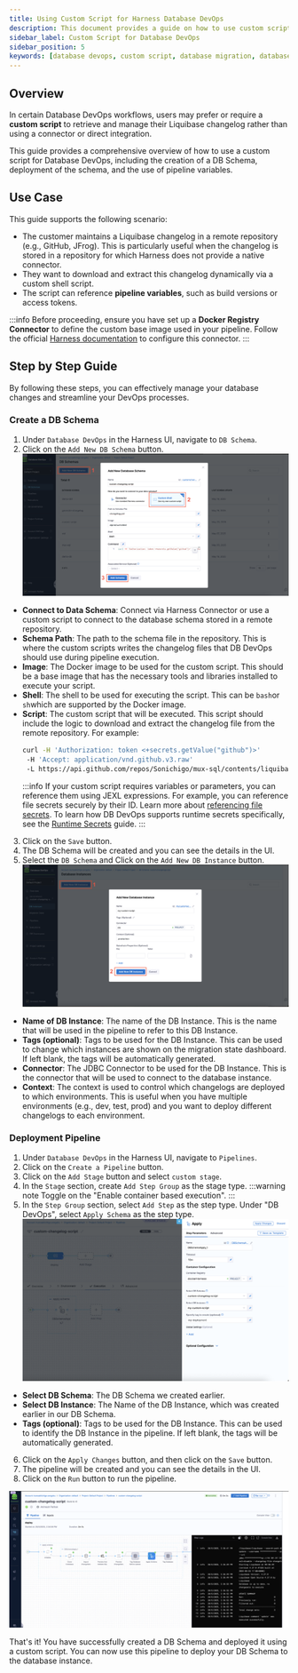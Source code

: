 ```yaml
---
title: Using Custom Script for Harness Database DevOps
description: This document provides a guide on how to use custom scripts for Database DevOps, including examples and best practices.
sidebar_label: Custom Script for Database DevOps
sidebar_position: 5
keywords: [database devops, custom script, database migration, database versioning, docker, docker registry, jfrog artifactory, github, gitlab, bitbucket]
---
```


## Overview

In certain Database DevOps workflows, users may prefer or require a **custom script** to retrieve and manage their Liquibase changelog rather than using a connector or direct integration.  

This guide provides a comprehensive overview of how to use a custom script for Database DevOps, including the creation of a DB Schema, deployment of the schema, and the use of pipeline variables.

## Use Case

This guide supports the following scenario:

- The customer maintains a Liquibase changelog in a remote repository (e.g., GitHub, JFrog). This is particularly useful when the changelog is stored in a repository for which Harness does not provide a native connector.
- They want to download and extract this changelog dynamically via a custom shell script.
- The script can reference **pipeline variables**, such as build versions or access tokens.

:::info
Before proceeding, ensure you have set up a **Docker Registry Connector** to define the custom base image used in your pipeline. Follow the official [Harness documentation](https://developer.harness.io/docs/platform/connectors/cloud-providers/ref-cloud-providers/docker-registry-connector-settings-reference/) to configure this connector.
:::

## Step by Step Guide
By following these steps, you can effectively manage your database changes and streamline your DevOps processes.

### Create a DB Schema
1. Under `Database DevOps` in the Harness UI, navigate to `DB Schema`.
2. Click on the `Add New DB Schema` button.
![Create DB Schema with Custom Script](../static/custom-script/db-devops-custom-script.png)
- **Connect to Data Schema**: Connect via Harness Connector or use a custom script to connect to the database schema stored in a remote repository.
- **Schema Path**: The path to the schema file in the repository. This is where the custom scripts writes the changelog files that DB DevOps should use during pipeline execution. 
- **Image**: The Docker image to be used for the custom script. This should be a base image that has the necessary tools and libraries installed to execute your script.
- **Shell**: The shell to be used for executing the script. This can be `bash`or `sh`which are supported by the Docker image.
- **Script**: The custom script that will be executed. This script should include the logic to download and extract the changelog file from the remote repository. For example:
    ```sh
    curl -H 'Authorization: token <+secrets.getValue("github")>'
     -H 'Accept: application/vnd.github.v3.raw'
     -L https://api.github.com/repos/Sonichigo/mux-sql/contents/liquibase.yml?ref=main -o changelog.yml
    ```
    :::info
     If your custom script requires variables or parameters, you can reference them using JEXL expressions. For example, you can reference file secrets securely by their ID. Learn more about [referencing file secrets](https://developer.harness.io/docs/platform/secrets/add-file-secrets#reference-by-id). To learn how DB DevOps supports runtime secrets specifically, see the [Runtime Secrets](https://developer.harness.io/docs/database-devops/use-database-devops/get-started/runtime-secrets) guide.
    :::
3. Click on the `Save` button.
4. The DB Schema will be created and you can see the details in the UI.
5. Select the `DB Schema` and Click on the `Add New DB Instance` button.
![Create DB Instance for DB Schema](../static/custom-script/db-devops-custom-database-instance.png)
- **Name of DB Instance**: The name of the DB Instance. This is the name that will be used in the pipeline to refer to this DB Instance.
- **Tags (optional)**: Tags to be used for the DB Instance. This can be used to change which instances are shown on the migration state dashboard. If left blank, the tags will be automatically generated.
- **Connector**: The JDBC Connector to be used for the DB Instance. This is the connector that will be used to connect to the database instance.
- **Context**: The context is used to control which changelogs are deployed to which environments. This is useful when you have multiple environments (e.g., dev, test, prod) and you want to deploy different changelogs to each environment.

### Deployment Pipeline
1. Under `Database DevOps` in the Harness UI, navigate to `Pipelines`.
2. Click on the `Create a Pipeline` button.
3.  Click on the `Add Stage` button and select `custom stage`.
4. In the `Stage` section, create `Add Step Group` as the stage type.
:::warning note 
Toggle on the "Enable container based execution".
:::
5. In the `Step Group` section, select `Add Step` as the step type. Under "DB DevOps", select `Apply Schema` as the step type.
![Create DB DevOps Pipeline](../static/custom-script/db-devops-deploy-schema.png)
- **Select DB Schema**: The DB Schema we created earlier.
- **Select DB Instance**: The Name of the DB Instance, which was created earlier in our DB Schema.
- **Tags (optional)**: Tags to be used for the DB Instance. This can be used to identify the DB Instance in the pipeline. If left blank, the tags will be automatically generated.

6. Click on the `Apply Changes` button, and then click on the `Save` button.
7. The pipeline will be created and you can see the details in the UI.
8. Click on the `Run` button to run the pipeline.

![Run DB DevOps Pipeline](../static/custom-script/db-devops-custom-stage-pipeline.png)

That's it! You have successfully created a DB Schema and deployed it using a custom script. You can now use this pipeline to deploy your DB Schema to the database instance.

